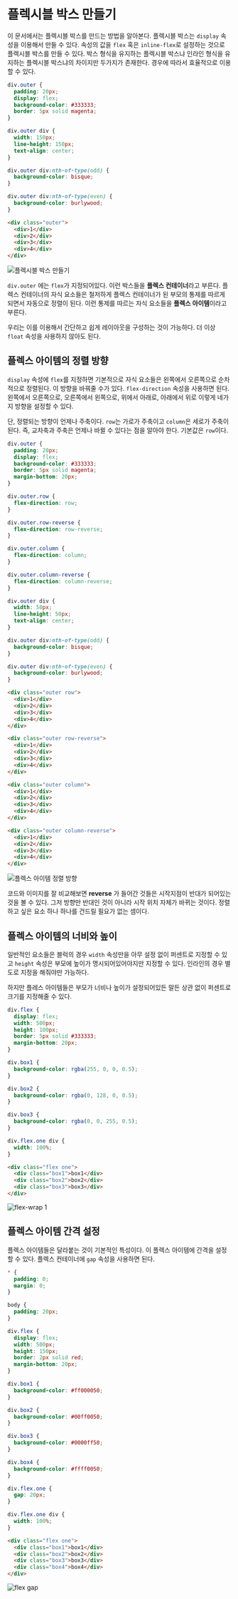 # 플렉시블 박스 만들기
이 문서에서는 플렉시블 박스를 만드는 방법을 알아본다. 플렉시블 박스는 `display` 속성을 이용해서 만들 수 있다. 속성의 값을 `flex` 혹은 `inline-flex`로 설정하는 것으로 플렉시블 박스를 만들 수 있다. 박스 형식을 유지하는 플렉시블 박스냐 인라인 형식을 유지하는 플렉시블 박스냐의 차이지만 두가지가 존재한다. 경우에 따라서 효율적으로 이용할 수 있다.

```css
div.outer {
  padding: 20px;
  display: flex;
  background-color: #333333;
  border: 5px solid magenta;
}

div.outer div {
  width: 150px;
  line-height: 150px;
  text-align: center;
}

div.outer div:nth-of-type(odd) {
  background-color: bisque;
}

div.outer div:nth-of-type(even) {
  background-color: burlywood;
}
```

```html
<div class="outer">
  <div>1</div>
  <div>2</div>
  <div>3</div>
  <div>4</div>
</div>
```

![플렉시블 박스 만들기](https://drive.google.com/uc?export=view&id=1X2k9HO9EHkXp_G4IpISqwqTLIwXSUT9B)

`div.outer` 에는 `flex`가 지정되어있다. 이런 박스들을 **플렉스 컨테이너**라고 부른다. 플렉스 컨테이너의 자식 요소들은 철저하게 플렉스 컨테이너가 된 부모의 통제를 따르게 되면서 자동으로 정렬이 된다. 이런 통제를 따르는 자식 요소들을 **플렉스 아이템**이라고 부른다.

우리는 이를 이용해서 간단하고 쉽게 레이아웃을 구성하는 것이 가능하다. 더 이상 `float` 속성을 사용하지 않아도 된다.

## 플렉스 아이템의 정렬 방향
`display` 속성에 `flex`를 지정하면 기본적으로 자식 요소들은 왼쪽에서 오른쪽으로 순차적으로 정렬된다. 이 방향을 바꿔줄 수가 있다. `flex-direction` 속성을 사용하면 된다. 왼쪽에서 오른쪽으로, 오른쪽에서 왼쪽으로, 위에서 아래로, 아래에서 위로 이렇게 네가지 방향을 설정할 수 있다.

단, 정렬되는 방향이 언제나 주축이다. `row`는 가로가 주축이고 `column`은 세로가 주축이 된다. 즉, 교차축과 주축은 언제나 바뀔 수 있다는 점을 알아야 한다. 기본값은 `row`이다.

```css
div.outer {
  padding: 20px;
  display: flex;
  background-color: #333333;
  border: 5px solid magenta;
  margin-bottom: 20px;
}

div.outer.row {
  flex-direction: row;
}

div.outer.row-reverse {
  flex-direction: row-reverse;
}

div.outer.column {
  flex-direction: column;
}

div.outer.column-reverse {
  flex-direction: column-reverse;
}

div.outer div {
  width: 50px;
  line-height: 50px;
  text-align: center;
}

div.outer div:nth-of-type(odd) {
  background-color: bisque;
}

div.outer div:nth-of-type(even) {
  background-color: burlywood;
}
```

```html
<div class="outer row">
  <div>1</div>
  <div>2</div>
  <div>3</div>
  <div>4</div>
</div>

<div class="outer row-reverse">
  <div>1</div>
  <div>2</div>
  <div>3</div>
  <div>4</div>
</div>

<div class="outer column">
  <div>1</div>
  <div>2</div>
  <div>3</div>
  <div>4</div>
</div>

<div class="outer column-reverse">
  <div>1</div>
  <div>2</div>
  <div>3</div>
  <div>4</div>
</div>
```

![플렉스 아이템 정렬 방향](https://drive.google.com/uc?export=view&id=1m2VBXfg6vyyJJqR214VAj5sFc7SqQYf3)

코드와 이미지를 잘 비교해보면 **reverse** 가 들어간 것들은 시작지점이 반대가 되어있는 것을 볼 수 있다. 그저 방향만 반대인 것이 아니라 시작 위치 자체가 바뀌는 것이다. 정렬하고 싶은 요소 하나 하나를 건드릴 필요가 없는 셈이다.

## 플렉스 아이템의 너비와 높이
일반적인 요소들은 블럭의 경우 `width` 속성만을 아무 설정 없이 퍼센트로 지정할 수 있고 `height` 속성은 부모에 높이가 명시되어있어야지만 지정할 수 있다. 인라인의 경우 별도로 지정을 해줘야만 가능하다.

하지만 플레스 아이템들은 부모가 너비나 높이가 설정되어있든 말든 상관 없이 퍼센트로 크기를 지정해줄 수 있다.

```css
div.flex {
  display: flex;
  width: 500px;
  height: 100px;
  border: 5px solid #333333;
  margin-bottom: 20px;
}

div.box1 {
  background-color: rgba(255, 0, 0, 0.5);
}

div.box2 {
  background-color: rgba(0, 128, 0, 0.5);
}

div.box3 {
  background-color: rgba(0, 0, 255, 0.5);
}

div.flex.one div {
  width: 100%;
}
```

```html
<div class="flex one">
  <div class="box1">box1</div>
  <div class="box2">box2</div>
  <div class="box3">box3</div>
</div>
```

![flex-wrap 1](https://drive.google.com/uc?export=view&id=1pB0eKHIQHks313X6DZpT5akHHRRMRWHi)

## 플렉스 아이템 간격 설정
플렉스 아이템들은 달라붙는 것이 기본적인 특성이다. 이 플렉스 아이템에 간격을 설정할 수 있다. 플렉스 컨테이너에 `gap` 속성을 사용하면 된다.

```css
* {
  padding: 0;
  margin: 0;
}

body {
  padding: 20px;
}

div.flex {
  display: flex;
  width: 500px;
  height: 150px;
  border: 2px solid red;
  margin-bottom: 20px;
}

div.box1 {
  background-color: #ff000050;
}

div.box2 {
  background-color: #00ff0050;
}

div.box3 {
  background-color: #0000ff50;
}

div.box4 {
  background-color: #ffff0050;
}

div.flex.one {
  gap: 20px;
}

div.flex.one div {
  width: 100%;
}
```

```html
<div class="flex one">
  <div class="box1">box1</div>
  <div class="box2">box2</div>
  <div class="box3">box3</div>
  <div class="box4">box4</div>
</div>
```

![flex gap](https://drive.google.com/uc?export=view&id=1m7dO2njaAoApahaEM71QX645dW1XplhH)